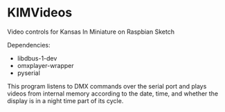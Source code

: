 # KIMVideos
Video controls for Kansas In Miniature on Raspbian Sketch

Dependencies:
  * libdbus-1-dev
  * omxplayer-wrapper
  * pyserial
  
This program listens to DMX commands over the serial port and plays videos from internal memory according to the date, time, and whether the display is in a night time part of its cycle.

